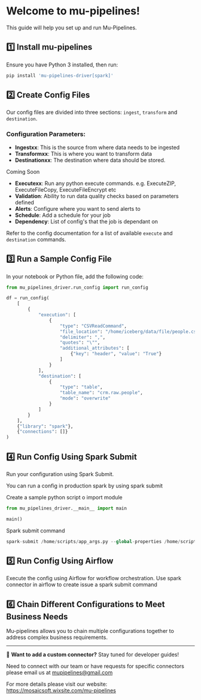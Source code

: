 # Welcome to mu-pipelines!

This guide will help you set up and run Mu-Pipelines.

## 1️⃣ Install mu-pipelines
Ensure you have Python 3 installed, then run:

```sh
pip install 'mu-pipelines-driver[spark]'
```

## 2️⃣ Create Config Files
Our config files are divided into three sections: `ingest`, `transform` and `destination`.

### Configuration Parameters:
- **Ingestxx**: This is the source from where data needs to be ingested
- **Transformxx**: This is where you want to transform data
- **Destinationxx**: The destination where data should be stored.

Coming Soon 

- **Executexx**: Run any python execute commands. e.g. ExecuteZIP, ExecuteFileCopy, ExecuteFileEncrypt etc 
- **Validation**: Ability to run data quality checks based on parameters defined
- **Alerts**: Configure where you want to send alerts to 
- **Schedule**: Add a schedule for your job 
- **Dependency**: List of config's that the job is dependant on 

Refer to the config documentation for a list of available `execute` and `destination` commands.

## 3️⃣ Run a Sample Config File
In your notebook or Python file, add the following code:

```python
from mu_pipelines_driver.run_config import run_config

df = run_config(
    [
        {
            "execution": [
                {
                    "type": "CSVReadCommand",
                    "file_location": "/home/iceberg/data/file/people.csv",
                    "delimiter": ",",
                    "quotes": "\"",
                    "additional_attributes": [
                        {"key": "header", "value": "True"}
                    ]
                }
            ],
            "destination": [
                {
                    "type": "table",
                    "table_name": "crm.raw.people",
                    "mode": "overwrite"
                }
            ]
        }
    ],
    {"library": "spark"},
    {"connections": []}
)
```

## 4️⃣ Run Config Using Spark Submit

Run your configuration using Spark Submit.

You can run a config in production spark by using spark submit 

Create a sample python script o import module 

```python
from mu_pipelines_driver.__main__ import main

main()

```
Spark submit command

``` python
spark-submit /home/scripts/app_args.py --global-properties /home/scripts/global-properties.json --connection-properties /home/scripts/connection-properties.json /home/scripts/raw/people/people.json

```

## 5️⃣ Run Config Using Airflow

Execute the config using Airflow for workflow orchestration. Use spark connector in airflow to create issue a spark submit command 

## 6️⃣ Chain Different Configurations to Meet Business Needs

Mu-pipelines allows you to chain multiple configurations together to address complex business requirements.

---
🎯 **Want to add a custom connector?** Stay tuned for developer guides!

Need to connect with our team or have requests for specific connectors please email us at mupipelines@gmail.com

For more details please visit our website: https://mosaicsoft.wixsite.com/mu-pipelines

